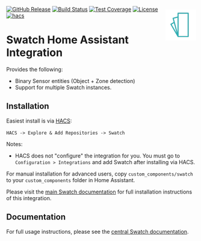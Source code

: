 <!-- markdownlint-disable first-line-heading -->
<!-- markdownlint-disable no-inline-html -->

<img src="https://raw.githubusercontent.com/NickM-27/swatch-hass-integration/master/images/swatch.png"
     alt="Swatch icon"
     width="16%"
     align="right"
     style="float: right; margin: 10px 0px 20px 20px;" />

[![GitHub Release](https://img.shields.io/github/release/NickM-27/swatch-hass-integration.svg?style=flat-square)](https://github.com/NickM-27/swatch-hass-integration/releases)
[![Build Status](https://img.shields.io/github/workflow/status/NickM-27/swatch-hass-integration/Build?style=flat-square)](https://github.com/NickM-27/swatch-hass-integration/actions/workflows/build.yaml)
[![Test Coverage](https://img.shields.io/codecov/c/gh/NickM-27/swatch-hass-integration?style=flat-square)](https://app.codecov.io/gh/NickM-27/swatch-hass-integration/)
[![License](https://img.shields.io/github/license/NickM-27/swatch-hass-integration.svg?style=flat-square)](LICENSE)
[![hacs](https://img.shields.io/badge/HACS-default-orange.svg?style=flat-square)](https://hacs.xyz)

# Swatch Home Assistant Integration

Provides the following:

- Binary Sensor entities (Object + Zone detection)
- Support for multiple Swatch instances.

## Installation

Easiest install is via [HACS](https://hacs.xyz/):

`HACS -> Explore & Add Repositories -> Swatch`

Notes:

- HACS does not "configure" the integration for you. You must go to `Configuration > Integrations` and add Swatch after installing via HACS.

For manual installation for advanced users, copy `custom_components/swatch` to
your `custom_components` folder in Home Assistant.

Please visit the [main Swatch
documentation](https://github.com/NickM-27/swatch/)
for full installation instructions of this integration.

## Documentation

For full usage instructions, please see the [central Swatch documentation](https://github.com/NickM-27/swatch/).
